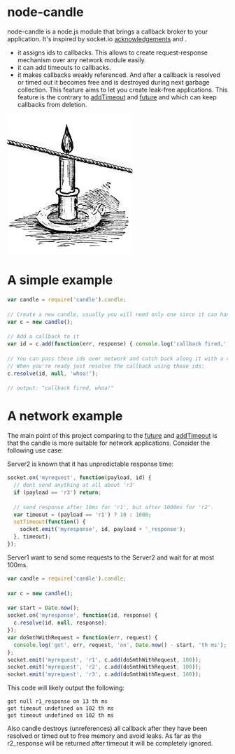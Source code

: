 node-candle
===========

node-candle is a node.js module that brings a callback broker to your application. It's inspired by socket.io <a href="https://github.com/learnboost/socket.io/#getting-acknowledgements">acknowledgements</a> and .
 * it assigns ids to callbacks. This allows to create request-response mechanism over any network module easily.
 * it can add timeouts to callbacks.
 * it makes callbacks weakly referenced. And after a callback is resolved or timed out it becomes free and is destroyed during next garbage collection. This feature aims to let you create leak-free applications. This feature is the contrary to <a href="https://github.com/temsa/addTimeout">addTimeout</a> and <a href="https://github.com/coolaj86/futures/tree/v2.0/future">future</a> and which can keep callbacks from deletion.

![](https://github.com/AlexeyKupershtokh/node-candle/raw/master/assets/candle.png)

A simple example
================

```javascript
var candle = require('candle').candle;

// Create a new candle, usually you will need only one since it can handle many callbacks.
var c = new candle();

// Add a callback to it
var id = c.add(function(err, response) { console.log('callback fired,', response); })

// You can pass these ids over network and catch back along it with a response.
// When you're ready just resolve the callback using these ids:
c.resolve(id, null, 'whoa!');

// output: "callback fired, whoa!"
```

A network example
=================

The main point of this project comparing to the <a href="https://github.com/coolaj86/futures/tree/v2.0/future">future</a> and <a href="https://github.com/temsa/addTimeout">addTimeout</a> is that the candle is more suitable for network applications.
Consider the following use case:

Server2 is known that it has unpredictable response time:
```javascript
socket.on('myrequest', function(payload, id) {
  // dont send anything at all about 'r3'
  if (payload == 'r3') return;

  // send response after 10ms for 'r1', but after 1000ms for 'r2'.
  var timeout = (payload == 'r1') ? 10 : 1000;
  setTimeout(function() {
    socket.emit('myresponse', id, payload + '_response');
  }, timeout);
});
```
Server1 want to send some requests to the Server2 and wait for at most 100ms.
```javascript
var candle = require('candle').candle;

var c = new candle();

var start = Date.now();
socket.on('myresponse', function(id, response) {
  c.resolve(id, null, response);
});
var doSmthWithRequest = function(err, request) {
  console.log('got', err, request, 'on', Date.now() - start, 'th ms');
};
socket.emit('myrequest', 'r1', c.add(doSmthWithRequest, 100));
socket.emit('myrequest', 'r2', c.add(doSmthWithRequest, 100));
socket.emit('myrequest', 'r3', c.add(doSmthWithRequest, 100));
```
This code will likely output the following:
```
got null r1_response on 13 th ms
got timeout undefined on 102 th ms
got timeout undefined on 102 th ms
```
Also candle destroys (unreferences) all callback after they have been resolved or timed out to free memory and avoid leaks.
As far as the r2_response will be returned after timeout it will be completely ignored.

